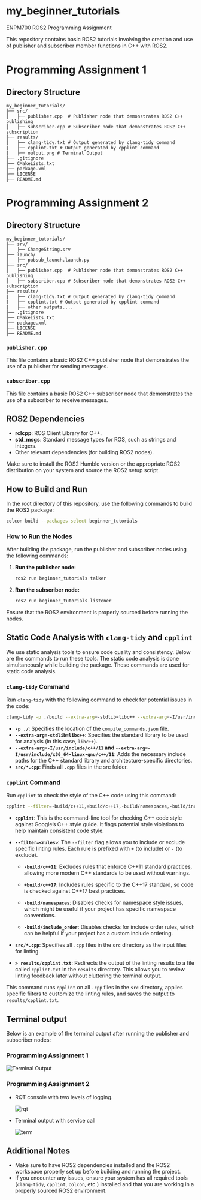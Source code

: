 # my_beginner_tutorials
ENPM700 ROS2 Programming Assignment

This repository contains basic ROS2 tutorials involving the creation and use of publisher and subscriber member functions in C++ with ROS2.

# Programming Assignment 1
## Directory Structure

```
my_beginner_tutorials/
├── src/
│   ├── publisher.cpp  # Publisher node that demonstrates ROS2 C++ publishing
│   ├── subscriber.cpp # Subscriber node that demonstrates ROS2 C++ subscription
├── results/
|   ├── clang-tidy.txt # Output generated by clang-tidy command
|   ├── cpplint.txt # Output generated by cpplint command
|   ├── output.png # Terminal Output
├── .gitignore
├── CMakeLists.txt
├── package.xml
├── LICENSE
├── README.md
```

# Programming Assignment 2
## Directory Structure

```
my_beginner_tutorials/
├── srv/
│   ├── ChangeString.srv
├── launch/
│   ├── pubsub_launch.launch.py
├── src/
│   ├── publisher.cpp  # Publisher node that demonstrates ROS2 C++ publishing
│   ├── subscriber.cpp # Subscriber node that demonstrates ROS2 C++ subscription
├── results/
|   ├── clang-tidy.txt # Output generated by clang-tidy command
|   ├── cpplint.txt # Output generated by cpplint command
|   ├── other outputs....
├── .gitignore
├── CMakeLists.txt
├── package.xml
├── LICENSE
├── README.md
```

### `publisher.cpp`

This file contains a basic ROS2 C++ publisher node that demonstrates the use of a publisher for sending messages.

### `subscriber.cpp`

This file contains a basic ROS2 C++ subscriber node that demonstrates the use of a subscriber to receive messages.

## ROS2 Dependencies

- **rclcpp**: ROS Client Library for C++.
- **std_msgs**: Standard message types for ROS, such as strings and integers.
- Other relevant dependencies (for building ROS2 nodes).

Make sure to install the ROS2 Humble version or the appropriate ROS2 distribution on your system and source the ROS2 setup script.

## How to Build and Run

In the root directory of this repository, use the following commands to build the ROS2 package:

```bash
colcon build --packages-select beginner_tutorials
```

### How to Run the Nodes

After building the package, run the publisher and subscriber nodes using the following commands:

1. **Run the publisher node:**
   ```bash
   ros2 run beginner_tutorials talker
   ```

2. **Run the subscriber node:**
   ```bash
   ros2 run beginner_tutorials listener
   ```

Ensure that the ROS2 environment is properly sourced before running the nodes.

## Static Code Analysis with `clang-tidy` and `cpplint`

We use static analysis tools to ensure code quality and consistency. Below are the commands to run these tools. The static code analysis is done simultaneously while building the package. These commands are used for static code analysis.

### `clang-tidy` Command

Run `clang-tidy` with the following command to check for potential issues in the code:

```bash
clang-tidy -p ./build --extra-arg=-stdlib=libc++ --extra-arg=-I/usr/include/c++/11 --extra-arg=-I/usr/include/x86_64-linux-gnu/c++/11 src/*.cpp &> results/clang-tidy.txt
```

- **`-p ./`**: Specifies the location of the `compile_commands.json` file.
- **`--extra-arg=-stdlib=libc++`**: Specifies the standard library to be used for analysis (in this case, `libc++`).
- **`--extra-arg=-I/usr/include/c++/11` and `--extra-arg=-I/usr/include/x86_64-linux-gnu/c++/11`**: Adds the necessary include paths for the C++ standard library and architecture-specific directories.
- **`src/*.cpp`**: Finds all `.cpp` files in the src folder.

### `cpplint` Command

Run `cpplint` to check the style of the C++ code using this command:

```bash
cpplint --filter=-build/c++11,+build/c++17,-build/namespaces,-build/include_order  src/*.cpp >  results/cpplint.txt;
```

- **`cpplint`**: This is the command-line tool for checking C++ code style against Google’s C++ style guide. It flags potential style violations to help maintain consistent code style.

- **`--filter=<rules>`**: The `--filter` flag allows you to include or exclude specific linting rules. Each rule is prefixed with `+` (to include) or `-` (to exclude).

  - **`-build/c++11`**: Excludes rules that enforce C++11 standard practices, allowing more modern C++ standards to be used without warnings.

  - **`+build/c++17`**: Includes rules specific to the C++17 standard, so code is checked against C++17 best practices.

  - **`-build/namespaces`**: Disables checks for namespace style issues, which might be useful if your project has specific namespace conventions.

  - **`-build/include_order`**: Disables checks for include order rules, which can be helpful if your project has a custom include ordering.

- **`src/*.cpp`**: Specifies all `.cpp` files in the `src` directory as the input files for linting.

- **`> results/cpplint.txt`**: Redirects the output of the linting results to a file called `cpplint.txt` in the `results` directory. This allows you to review linting feedback later without cluttering the terminal output.

This command runs `cpplint` on all `.cpp` files in the `src` directory, applies specific filters to customize the linting rules, and saves the output to `results/cpplint.txt`.

## Terminal output

Below is an example of the terminal output after running the publisher and subscriber nodes:

### Programming Assignment 1
![Terminal Output](results/output.png)

### Programming Assignment 2
- RQT console with two levels of logging.

   ![rqt](results/rqt1.png)

- Terminal output with service call

   ![term](results/output1.png)

## Additional Notes

- Make sure to have ROS2 dependencies installed and the ROS2 workspace properly set up before building and running the project.
- If you encounter any issues, ensure your system has all required tools (`clang-tidy`, `cpplint`, `colcon`, etc.) installed and that you are working in a properly sourced ROS2 environment.
